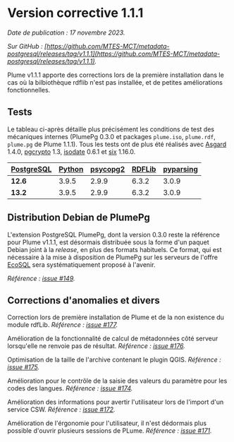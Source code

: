 # Version corrective 1.1.1

*Date de publication : 17 novembre 2023.*

*Sur GitHub : [https://github.com/MTES-MCT/metadata-postgresql/releases/tag/v1.1.1](https://github.com/MTES-MCT/metadata-postgresql/releases/tag/v1.1.1).*

Plume v1.1.1 apporte des corrections lors de la première installation dans le cas où la bilbiothèque rdflib n'est pas installée, et de petites améliorations fonctionnelles.  

## Tests

Le tableau ci-après détaille plus précisément les conditions de test des mécaniques internes (PlumePg 0.3.0 et packages `plume.iso`, `plume.rdf`, `plume.pg` de Plume 1.1.1). Tous les tests ont de plus été réalisés avec [Asgard](https://github.com/MTES-MCT/asgard-postgresql) 1.4.0, [pgcrypto](https://www.postgresql.org/docs/current/pgcrypto.html) 1.3, [isodate](https://pypi.org/project/isodate/) 0.6.1 et [six](https://pypi.org/project/six/) 1.16.0.

| [PostgreSQL](https://www.postgresql.org/) | [Python](https://www.python.org/) | [psycopg2](https://pypi.org/project/psycopg2/) | [RDFLib](https://pypi.org/project/rdflib/) | [pyparsing](https://pypi.org/project/pyparsing/) |
| --- | --- | --- | --- | --- |
| **12.6** | 3.9.5 | 2.9.9 | 6.3.2 | 3.0.9 |
| **13.2** | 3.9.5 | 2.9.9 | 6.3.2 | 3.0.9 |

## Distribution Debian de PlumePg

L'extension PostgreSQL PlumePg, dont la version 0.3.0 reste la référence pour Plume v1.1.1, est désormais distribuée sous la forme d'un paquet Debian joint à la *release*, en plus des formats habituels. Ce format, qui est nécessaire à la mise à disposition de PlumePg sur les serveurs de l'offre [EcoSQL](https://spote.developpement-durable.gouv.fr/offre/ecosql-postgresql) sera systématiquement proposé à l'avenir.

*Référence : [issue #149](https://github.com/MTES-MCT/metadata-postgresql/issues/149).*

## Corrections d'anomalies et divers

Correction lors de première installation de Plume et de la non existence du module rdfLib.
*Référence : [issue #177](https://github.com/MTES-MCT/metadata-postgresql/issues/177).*

Amélioration de la fonctionnalité de calcul de métadonnées côté serveur lorsqu'elle ne renvoie pas de résultat.
*Référence : [issue #176](https://github.com/MTES-MCT/metadata-postgresql/issues/176).*

Optimisation de la taille de l'archive contenant le plugin QGIS.
*Référence : [issue #175](https://github.com/MTES-MCT/metadata-postgresql/issues/175).*

Amélioration pour le contrôle de la saisie des valeurs du paramètre pour les codes des langues.
*Référence : [issue #174](https://github.com/MTES-MCT/metadata-postgresql/issues/174).*

Amélioration des informations pour avertir l'utilisateur lors de l'import d'un service CSW.
*Référence : [issue #172](https://github.com/MTES-MCT/metadata-postgresql/issues/172).*

Amélioration de l'érgonomie pour l'utilisateur, il n'est dédormais plus possible d'ouvrir plusieurs sessions de PLume.
*Référence : [issue #171](https://github.com/MTES-MCT/metadata-postgresql/issues/171).*

